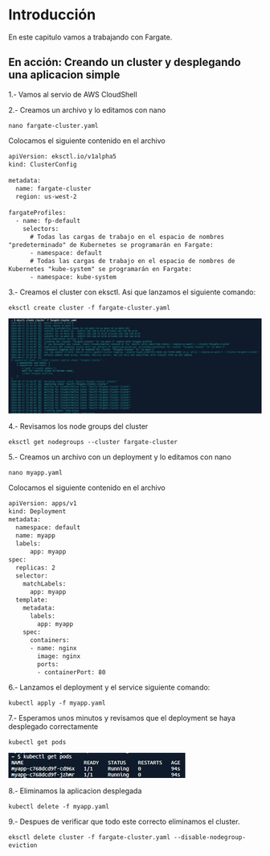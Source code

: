 # Introducción
En este capitulo vamos a trabajando con Fargate.

## En acción: Creando un cluster y desplegando una aplicacion simple

1.- Vamos al servio de AWS CloudShell

2.- Creamos un archivo y lo editamos con nano

```
nano fargate-cluster.yaml
```
Colocamos el siguiente contenido en el archivo

```
apiVersion: eksctl.io/v1alpha5
kind: ClusterConfig

metadata:
  name: fargate-cluster
  region: us-west-2

fargateProfiles:
  - name: fp-default
    selectors:
      # Todas las cargas de trabajo en el espacio de nombres "predeterminado" de Kubernetes se programarán en Fargate:
      - namespace: default
      # Todas las cargas de trabajo en el espacio de nombres de Kubernetes "kube-system" se programarán en Fargate:
      - namespace: kube-system
```

3.- Creamos el cluster con eksctl. Asi que lanzamos el siguiente comando:
```
eksctl create cluster -f fargate-cluster.yaml
```
![Verificar versiones](/img/7-1.image.jpg)

4.- Revisamos los node groups del cluster
```
eksctl get nodegroups --cluster fargate-cluster
```

5.- Creamos un archivo con un deployment y lo editamos con nano

```
nano myapp.yaml
```
Colocamos el siguiente contenido en el archivo

```
apiVersion: apps/v1
kind: Deployment
metadata:
  namespace: default
  name: myapp
  labels:
      app: myapp
spec:
  replicas: 2
  selector:
    matchLabels:
      app: myapp
  template: 
    metadata:
      labels: 
        app: myapp
    spec:
      containers:
      - name: nginx
        image: nginx
        ports:
        - containerPort: 80
```

6.- Lanzamos el deployment y el service siguiente comando:
```
kubectl apply -f myapp.yaml
```
7.- Esperamos unos minutos y revisamos que el deployment se haya desplegado correctamente
```
kubectl get pods
```
![Verificar versiones](/img/7-2.image.jpg)

8.- Eliminamos la aplicacion desplegada
```
kubectl delete -f myapp.yaml
```
9.- Despues de verificar que todo este correcto eliminamos el cluster.
```
eksctl delete cluster -f fargate-cluster.yaml --disable-nodegroup-eviction












